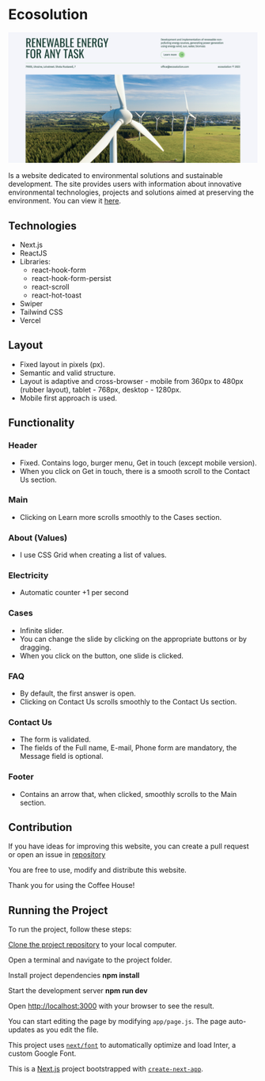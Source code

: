 # Ecosolution
<img src='./public/assets/images/main-image.jpg' alt='Ecosolution image'>

Is a website dedicated to environmental solutions and sustainable development. The site provides users with information about innovative environmental technologies, projects and solutions aimed at preserving the environment.
You can view it [here](https://ecosolution-ebon.vercel.app/).

## Technologies
- Next.js
- ReactJS
- Libraries:
    - react-hook-form
    - react-hook-form-persist
    - react-scroll
    - react-hot-toast
- Swiper
- Tailwind CSS
- Vercel

## Layout
- Fixed layout in pixels (px).
- Semantic and valid structure.
- Layout is adaptive and cross-browser - mobile from 360px to 480px (rubber layout), tablet - 768px, desktop - 1280px.
- Mobile first approach is used.

## Functionality

### Header
- Fixed. Contains logo, burger menu, Get in touch (except mobile version).
- When you click on Get in touch, there is a smooth scroll to the Contact Us section.

### Main
- Clicking on Learn more scrolls smoothly to the Cases section.

### About (Values)
- I use CSS Grid when creating a list of values.

### Electricity
- Automatic counter +1 per second

### Cases
- Infinite slider.
- You can change the slide by clicking on the appropriate buttons or by dragging.
- When you click on the button, one slide is clicked.

### FAQ
- By default, the first answer is open.
- Clicking on Contact Us scrolls smoothly to the Contact Us section.

### Contact Us
- The form is validated.
- The fields of the Full name, E-mail, Phone form are mandatory, the Message field is optional.

### Footer
- Contains an arrow that, when clicked, smoothly scrolls to the Main section.

## Contribution

If you have ideas for improving this website, you can create a pull request or open an issue in [repository](https://github.com/Ira-Bughaichuk/ecosolution)

You are free to use, modify and distribute this website.

Thank you for using the Coffee House!

## Running the Project

To run the project, follow these steps:

[Clone the project repository](https://github.com/Ira-Bughaichuk/ecosolution) to your local computer.

Open a terminal and navigate to the project folder.

Install project dependencies **npm install**

Start the development server **npm run dev**

Open [http://localhost:3000](http://localhost:3000) with your browser to see the result.

You can start editing the page by modifying `app/page.js`. The page auto-updates as you edit the file.

This project uses [`next/font`](https://nextjs.org/docs/basic-features/font-optimization) to automatically optimize and load Inter, a custom Google Font.

This is a [Next.js](https://nextjs.org/) project bootstrapped with [`create-next-app`](https://github.com/vercel/next.js/tree/canary/packages/create-next-app).




